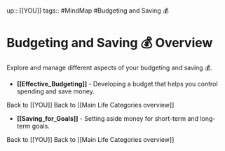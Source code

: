 up:: [[YOU]]
tags:: #MindMap #Budgeting and Saving 💰

# Budgeting and Saving 💰 Overview

Explore and manage different aspects of your budgeting and saving 💰.

- **[[Effective_Budgeting]]** - Developing a budget that helps you control spending and save money.

Back to [[YOU]]
Back to [[Main Life Categories overview]]
- **[[Saving_for_Goals]]** - Setting aside money for short-term and long-term goals.

Back to [[YOU]]
Back to [[Main Life Categories overview]]
